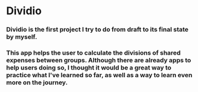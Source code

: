 # Dividio

### Dividio is the first project I try to do from draft to its final state by myself. 

### This app helps the user to calculate the divisions of shared expenses between groups. Although there are already apps to help users doing so, I thought it would be a great way to practice what I've learned so far, as well as a way to learn even more on the journey.
